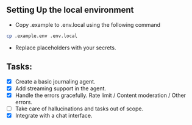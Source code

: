 ## Setting Up the local environment

- Copy .example to .env.local using the following command

```sh
cp .example.env .env.local
```

- Replace placeholders with your secrets.

## Tasks:
- [x] Create a basic journaling agent.
- [x] Add streaming support in the agent.
- [x] Handle the errors gracefully. Rate limit / Content moderation / Other errors.
- [ ] Take care of hallucinations and tasks out of scope.
- [x] Integrate with a chat interface.